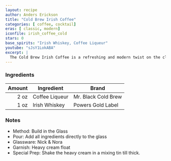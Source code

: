 ```yaml
---
layout: recipe
author: Anders Erickson
title: "Cold Brew Irish Coffee"
categories: [ coffee, cocktail]
eras: [ classic, modern]
iconfile: irish_coffee_cold
stars: 0
base_spirits: "Irish Whiskey, Coffee Liqueur"
youtube: "sJsY1LokABA"
excerpt: |
  The Cold Brew Irish Coffee is a refreshing and modern twist on the classic hot Irish coffee. This cocktail combines the bold flavors of cold brew coffee with the smooth warmth of Irish whiskey, creating a perfect drink for any occasion.
---
```


### Ingredients

| Amount | Ingredient     | Brand               |
| -----: | -------------- | ------------------- |
|   2 oz | Coffee Liqueur | Mr. Black Cold Brew |
|   1 oz | Irish Whiskey  | Powers Gold Label   |

### Notes

- Method: Build in the Glass
- Pour: Add all ingredients directly to the glass
- Glassware: Nick & Nora
- Garnish: Heavy cream float
- Special Prep: Shake the heavy cream in a mixing tin till thick.
